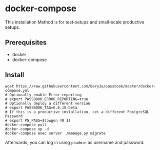 # docker-compose

This installation Method is for test-setups and small-scale productive setups.

## Prerequisites

-   docker
-   docker-compose

## Install

```
wget https://raw.githubusercontent.com/BeryJu/passbook/master/docker-compose.yml
# Optionally enable Error-reporting
# export PASSBOOK_ERROR_REPORTING=true
# Optionally deploy a different version
# export PASSBOOK_TAG=0.8.15-beta
# If this is a productive installation, set a different PostgreSQL Password
# export PG_PASS=$(pwgen 40 1)
docker-compose pull
docker-compose up -d
docker-compose exec server ./manage.py migrate
```

Afterwards, you can log in using `pbadmin` as username and password.

